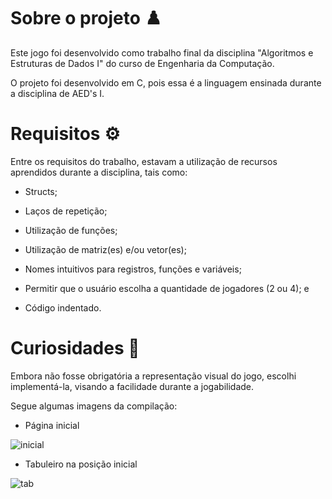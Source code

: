 # Sobre o projeto ♟️
Este jogo foi desenvolvido como trabalho final da disciplina "Algoritmos e Estruturas de Dados I" do curso de Engenharia da Computação.

O projeto foi desenvolvido em C, pois essa é a linguagem ensinada durante a disciplina de AED's I.


# Requisitos ⚙️
Entre os requisitos do trabalho, estavam a utilização de recursos aprendidos durante a disciplina, tais como:

- Structs;

- Laços de repetição;

- Utilização de funções;

- Utilização de matriz(es) e/ou vetor(es);

- Nomes intuitivos para registros, funções e variáveis;

- Permitir que o usuário escolha a quantidade de jogadores (2 ou 4); e

- Código indentado.


# Curiosidades 🎲

Embora não fosse obrigatória a representação visual do jogo, escolhi implementá-la, visando a facilidade durante a jogabilidade.

Segue algumas imagens da compilação:

- Página inicial

![inicial](https://github.com/yan-cruz/Jogo-Ludo/assets/90066228/a48c7cf9-aee2-443f-9ed3-e19d72301d71)

- Tabuleiro na posição inicial

![tab](https://github.com/yan-cruz/Jogo-Ludo/assets/90066228/f483f1ed-bbf7-45db-9800-3fe03b72f916)

